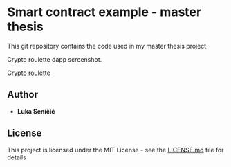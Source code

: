 # Smart contract example - master thesis

This git repository contains the code used in my master thesis project.

Crypto roulette dapp screenshot.

[Crypto roulette](./images/app-screen.png)

## Author

* **Luka Seničić** 

## License

This project is licensed under the MIT License - see the [LICENSE.md](LICENSE.md) file for details